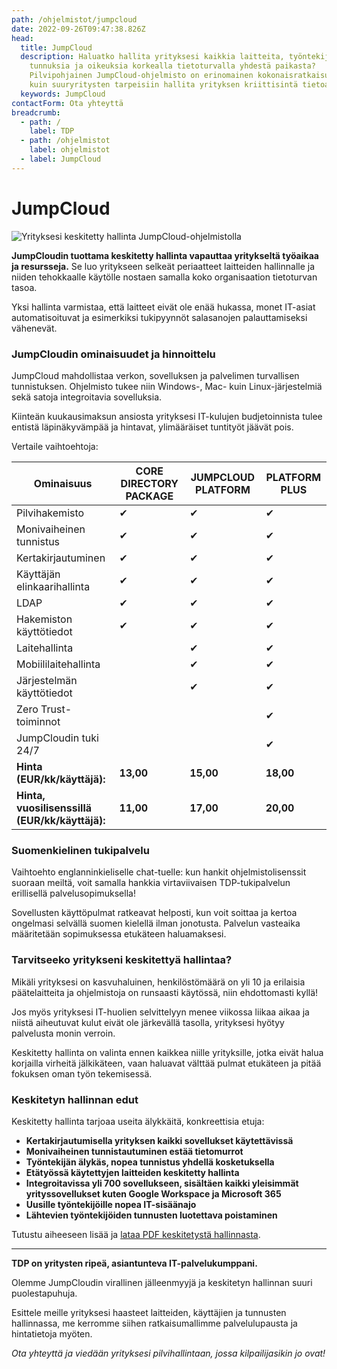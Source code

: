 ```yaml
---
path: /ohjelmistot/jumpcloud
date: 2022-09-26T09:47:38.826Z
head:
  title: JumpCloud
  description: Haluatko hallita yrityksesi kaikkia laitteita, työntekijöiden
    tunnuksia ja oikeuksia korkealla tietoturvalla yhdestä paikasta?
    Pilvipohjainen JumpCloud-ohjelmisto on erinomainen kokonaisratkaisu niin PK-
    kuin suuryritysten tarpeisiin hallita yrityksen kriittisintä tietoa.
  keywords: JumpCloud
contactForm: Ota yhteyttä
breadcrumb:
  - path: /
    label: TDP
  - path: /ohjelmistot
    label: ohjelmistot
  - label: JumpCloud
---
```

# JumpCloud

![Yrityksesi keskitetty hallinta JumpCloud-ohjelmistolla](/assets/jumpcloud-tinified.jpg "Jumpcloud")



**JumpCloudin tuottama keskitetty hallinta vapauttaa yritykseltä työaikaa ja resursseja.** Se luo yritykseen selkeät periaatteet laitteiden hallinnalle ja niiden tehokkaalle käytölle nostaen samalla koko organisaation tietoturvan tasoa. 

Yksi hallinta varmistaa, että laitteet eivät ole enää hukassa, monet IT-asiat automatisoituvat ja esimerkiksi tukipyynnöt salasanojen palauttamiseksi vähenevät.

### JumpCloudin ominaisuudet ja hinnoittelu

JumpCloud mahdollistaa verkon, sovelluksen ja palvelimen turvallisen tunnistuksen. Ohjelmisto tukee niin Windows-, Mac- kuin Linux-järjestelmiä sekä satoja integroitavia sovelluksia. 

Kiinteän kuukausimaksun ansiosta yrityksesi IT-kulujen budjetoinnista tulee entistä läpinäkyvämpää ja hintavat, ylimääräiset tuntityöt jäävät pois. 

Vertaile vaihtoehtoja:

| Ominaisuus                                     | CORE DIRECTORY PACKAGE | JUMPCLOUD PLATFORM | PLATFORM PLUS |
| ---------------------------------------------- | ---------------------- | ------------------ | ------------- |
| Pilvihakemisto                                 | ✔                      | ✔                  | ✔             |
| Monivaiheinen tunnistus                        | ✔                      | ✔                  | ✔             |
| Kertakirjautuminen                             | ✔                      | ✔                  | ✔             |
| Käyttäjän elinkaarihallinta                    | ✔                      | ✔                  | ✔             |
| LDAP                                           | ✔                      | ✔                  | ✔             |
| Hakemiston käyttötiedot                        | ✔                      | ✔                  | ✔             |
| Laitehallinta                                  |                        | ✔                  | ✔             |
| Mobiililaitehallinta                           |                        | ✔                  | ✔             |
| Järjestelmän käyttötiedot                      |                        | ✔                  | ✔             |
| Zero Trust-toiminnot                           |                        |                    | ✔             |
| JumpCloudin tuki 24/7                          |                        |                    | ✔             |
| **Hinta (EUR/kk/käyttäjä):**                   | **13,00**              | **15,00**          | **18,00**     |
| **Hinta, vuosilisenssillä (EUR/kk/käyttäjä):** | **11,00**              | **17,00**          | **20,00**     |

### Suomenkielinen tukipalvelu

Vaihtoehto englanninkieliselle chat-tuelle: kun hankit ohjelmistolisenssit suoraan meiltä, voit samalla hankkia virtaviivaisen TDP-tukipalvelun erillisellä palvelusopimuksella! 

Sovellusten käyttöpulmat ratkeavat helposti, kun voit soittaa ja kertoa ongelmasi selvällä suomen kielellä ilman jonotusta. Palvelun vasteaika määritetään sopimuksessa etukäteen haluamaksesi.

### Tarvitseeko yritykseni keskitettyä hallintaa?

Mikäli yrityksesi on kasvuhaluinen, henkilöstömäärä on yli 10 ja erilaisia päätelaitteita ja ohjelmistoja on runsaasti käytössä, niin ehdottomasti kyllä!

Jos myös yrityksesi IT-huolien selvittelyyn menee viikossa liikaa aikaa ja niistä aiheutuvat kulut eivät ole järkevällä tasolla, yrityksesi hyötyy palvelusta monin verroin.

Keskitetty hallinta on valinta ennen kaikkea niille yrityksille, jotka eivät halua korjailla virheitä jälkikäteen, vaan haluavat välttää pulmat etukäteen ja pitää fokuksen oman työn tekemisessä.

### Keskitetyn hallinnan edut

Keskitetty hallinta tarjoaa useita älykkäitä, konkreettisia etuja:

* **Kertakirjautumisella yrityksen kaikki sovellukset käytettävissä**
* **Monivaiheinen tunnistautuminen estää tietomurrot**
* **Työntekijän älykäs, nopea tunnistus yhdellä kosketuksella**
* **Etätyössä käytettyjen laitteiden keskitetty hallinta**
* **Integroitavissa yli 700 sovellukseen, sisältäen kaikki yleisimmät
  yrityssovellukset kuten Google Workspace ja Microsoft 365**
* **Uusille työntekijöille nopea IT-sisäänajo**
* **Lähtevien työntekijöiden tunnusten luotettava poistaminen**

Tutustu aiheeseen lisää ja [lataa PDF keskitetystä hallinnasta](/keskitetty-hallinta-opas-pk-yritykselle). 

- - -

**TDP on yritysten ripeä, asiantunteva IT-palvelukumppani.** 

Olemme JumpCloudin virallinen jälleenmyyjä ja keskitetyn hallinnan suuri puolestapuhuja.

Esittele meille yrityksesi haasteet laitteiden, käyttäjien ja tunnusten hallinnassa, me kerromme siihen ratkaisumallimme palvelulupausta ja hintatietoja myöten.

*Ota yhteyttä ja viedään yrityksesi pilvihallintaan, jossa kilpailijasikin jo ovat!*